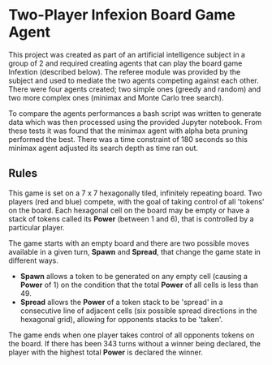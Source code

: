 # Two-Player Infexion Board Game Agent
This project was created as part of an artificial intelligence subject in a group of 2 and required creating agents that can play the board game Infextion (described below). The referee module was provided by the subject and used to mediate the two agents competing against each other. There were four agents created; two simple ones (greedy and random) and two more complex ones (minimax and Monte Carlo tree search). 

To compare the agents performances a bash script was written to generate data which was then processed using the provided Jupyter notebook. From these tests it was found that the minimax agent with alpha beta pruning performed the best. There was a time constraint of 180 seconds so this minimax agent adjusted its search depth as time ran out. 
## Rules
This game is set on a 7 x 7 hexagonally tiled, infinitely repeating board. Two players (red and blue) compete, with the goal of taking control of all 'tokens' on the board. Each hexagonal cell on the board may be empty or have a stack of tokens called its **Power** (between 1 and 6), that is controlled by a particular player. 

The game starts with an empty board and there are two possible moves available in a given turn, **Spawn** and **Spread**, that change the game state in different ways. 
- **Spawn** allows a token to be generated on any empty cell (causing a **Power** of 1) on the condition that the total **Power** of all cells is less than 49.
- **Spread** allows the **Power** of a token stack to be 'spread' in a consecutive line of adjacent cells (six possible spread directions in the hexagonal grid), allowing for opponents stacks to be 'taken'.

The game ends when one player takes control of all opponents tokens on the board. If there has been 343 turns without a winner being declared, the player with the highest total **Power** is declared the winner.


